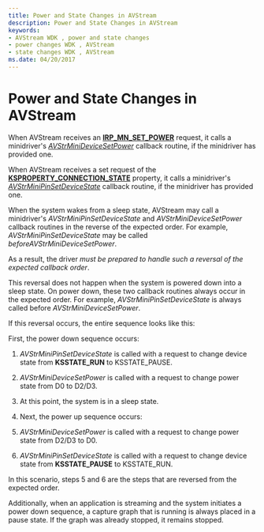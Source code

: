 ```yaml
---
title: Power and State Changes in AVStream
description: Power and State Changes in AVStream
keywords:
- AVStream WDK , power and state changes
- power changes WDK , AVStream
- state changes WDK , AVStream
ms.date: 04/20/2017
---
```


# Power and State Changes in AVStream


When AVStream receives an [**IRP\_MN\_SET\_POWER**](../kernel/irp-mn-set-power.md) request, it calls a minidriver's [*AVStrMiniDeviceSetPower*](/windows-hardware/drivers/ddi/ks/nc-ks-pfnksdevicesetpower) callback routine, if the minidriver has provided one.

When AVStream receives a set request of the [**KSPROPERTY\_CONNECTION\_STATE**](./ksproperty-connection-state.md) property, it calls a minidriver's [*AVStrMiniPinSetDeviceState*](/windows-hardware/drivers/ddi/ks/nc-ks-pfnkspinsetdevicestate) callback routine, if the minidriver has provided one.

When the system wakes from a sleep state, AVStream may call a minidriver's *AVStrMiniPinSetDeviceState* and *AVStrMiniDeviceSetPower* callback routines in the reverse of the expected order. For example, *AVStrMiniPinSetDeviceState* may be called *beforeAVStrMiniDeviceSetPower*.

As a result, the driver *must be prepared to handle such a reversal of the expected callback order*.

This reversal does not happen when the system is powered down into a sleep state. On power down, these two callback routines always occur in the expected order. For example, *AVStrMiniPinSetDeviceState* is always called before *AVStrMiniDeviceSetPower*.

If this reversal occurs, the entire sequence looks like this:

First, the power down sequence occurs:

1.  *AVStrMiniPinSetDeviceState* is called with a request to change device state from **KSSTATE\_RUN** to KSSTATE\_PAUSE.

2.  *AVStrMiniDeviceSetPower* is called with a request to change power state from D0 to D2/D3.

3.  At this point, the system is in a sleep state.

4.  Next, the power up sequence occurs:

5.  *AVStrMiniDeviceSetPower* is called with a request to change power state from D2/D3 to D0.

6.  *AVStrMiniPinSetDeviceState* is called with a request to change device state from **KSSTATE\_PAUSE** to KSSTATE\_RUN.

In this scenario, steps 5 and 6 are the steps that are reversed from the expected order.

Additionally, when an application is streaming and the system initiates a power down sequence, a capture graph that is running is always placed in a pause state. If the graph was already stopped, it remains stopped.


